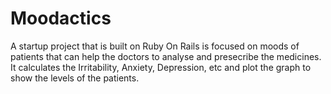 Moodactics
==========
 A startup project that is built on Ruby On Rails is focused on moods of patients that can help the doctors to analyse and presecribe the medicines. It calculates the Irritability, Anxiety, Depression, etc and plot the graph to show the levels of the patients.
